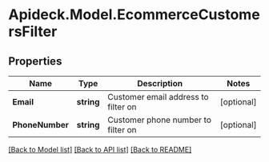 # Apideck.Model.EcommerceCustomersFilter

## Properties

Name | Type | Description | Notes
------------ | ------------- | ------------- | -------------
**Email** | **string** | Customer email address to filter on | [optional] 
**PhoneNumber** | **string** | Customer phone number to filter on | [optional] 

[[Back to Model list]](../README.md#documentation-for-models) [[Back to API list]](../README.md#documentation-for-api-endpoints) [[Back to README]](../README.md)


